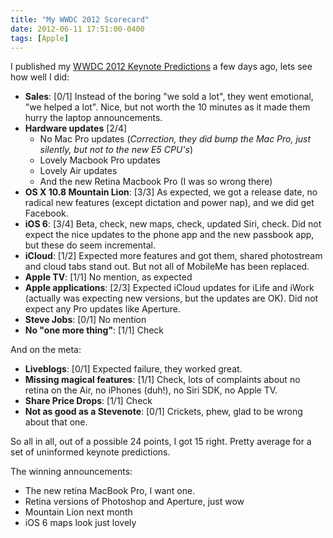 ```yaml
---
title: "My WWDC 2012 Scorecard"
date: 2012-06-11 17:51:00-0400
tags: [Apple]
---
```


I published my [WWDC 2012 Keynote Predictions](https://hiltmon.com/blog/2012/06/09/my-wwdc-2012-predictions/) a few days ago, lets see how well I did:

* **Sales**: [0/1] Instead of the boring "we sold a lot", they went emotional, "we helped a lot". Nice, but not worth the 10 minutes as it made them hurry the laptop announcements.
* **Hardware updates** [2/4]
	* No Mac Pro updates (*Correction, they did bump the Mac Pro, just silently, but not to the new E5 CPU's*)
	* Lovely Macbook Pro updates
	* Lovely Air updates
	* And the new Retina Macbook Pro (I was so wrong there)
* **OS X 10.8 Mountain Lion**: [3/3] As expected, we got a release date, no radical new features (except dictation and power nap), and we did get Facebook.
* **iOS 6**: [3/4] Beta, check, new maps, check, updated Siri, check. Did not expect the nice updates to the phone app and the new passbook app, but these do seem incremental.
* **iCloud**: [1/2] Expected more features and got them, shared photostream and cloud tabs stand out. But not all of MobileMe has been replaced.
* **Apple TV**: [1/1] No mention, as expected
* **Apple applications**: [2/3] Expected iCloud updates for iLife and iWork (actually was expecting new versions, but the updates are OK). Did not expect any Pro updates like Aperture.
* **Steve Jobs**: [0/1] No mention
* **No "one more thing"**: [1/1] Check

And on the meta:

* **Liveblogs**: [0/1] Expected failure, they worked great.
* **Missing magical features**: [1/1] Check, lots of complaints about no retina on the Air, no iPhones (duh!), no Siri SDK, no Apple TV.
* **Share Price Drops**: [1/1] Check
* **Not as good as a Stevenote**: [0/1] Crickets, phew, glad to be wrong about that one.

So all in all, out of a possible 24 points, I got 15 right. Pretty average for a set of uninformed keynote predictions.

The winning announcements:

* The new retina MacBook Pro, I want one.
* Retina versions of Photoshop and Aperture, just wow
* Mountain Lion next month
* iOS 6 maps look just lovely
